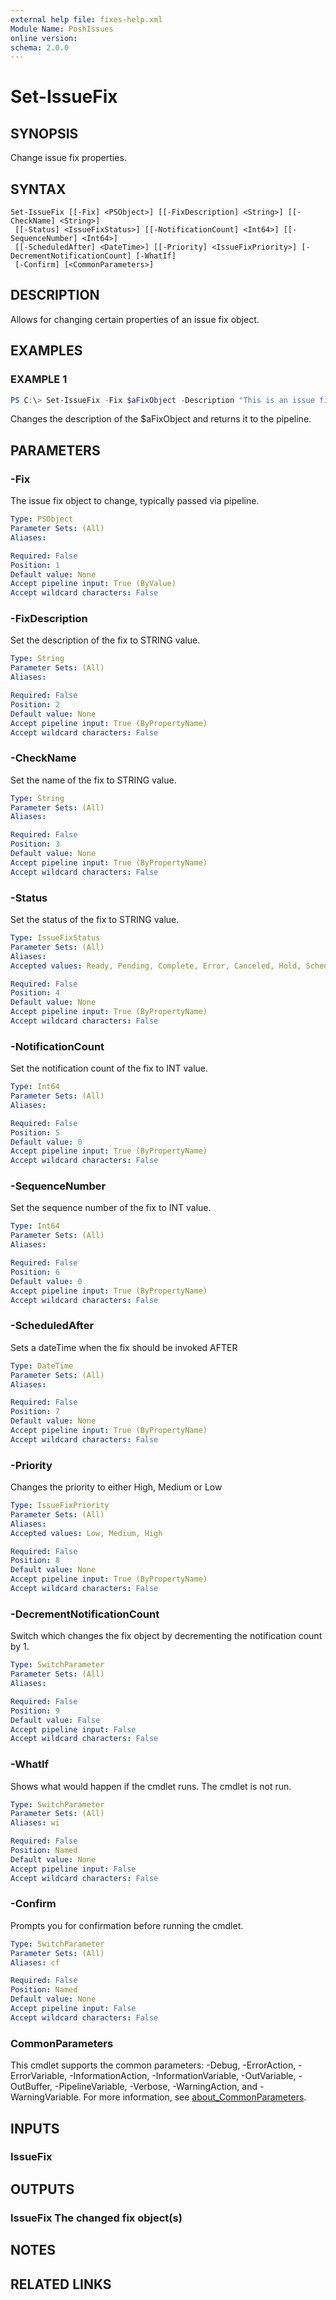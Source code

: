 ```yaml
---
external help file: fixes-help.xml
Module Name: PoshIssues
online version:
schema: 2.0.0
---
```


# Set-IssueFix

## SYNOPSIS
Change issue fix properties.

## SYNTAX

```
Set-IssueFix [[-Fix] <PSObject>] [[-FixDescription] <String>] [[-CheckName] <String>]
 [[-Status] <IssueFixStatus>] [[-NotificationCount] <Int64>] [[-SequenceNumber] <Int64>]
 [[-ScheduledAfter] <DateTime>] [[-Priority] <IssueFixPriority>] [-DecrementNotificationCount] [-WhatIf]
 [-Confirm] [<CommonParameters>]
```

## DESCRIPTION
Allows for changing certain properties of an issue fix object.

## EXAMPLES

### EXAMPLE 1
```powershell
PS C:\> Set-IssueFix -Fix $aFixObject -Description "This is an issue fix with a new description."
```

Changes the description of the $aFixObject and returns it to the pipeline.

## PARAMETERS

### -Fix
The issue fix object to change, typically passed via pipeline.

```yaml
Type: PSObject
Parameter Sets: (All)
Aliases:

Required: False
Position: 1
Default value: None
Accept pipeline input: True (ByValue)
Accept wildcard characters: False
```

### -FixDescription
Set the description of the fix to STRING value.

```yaml
Type: String
Parameter Sets: (All)
Aliases:

Required: False
Position: 2
Default value: None
Accept pipeline input: True (ByPropertyName)
Accept wildcard characters: False
```

### -CheckName
Set the name of the fix to STRING value.

```yaml
Type: String
Parameter Sets: (All)
Aliases:

Required: False
Position: 3
Default value: None
Accept pipeline input: True (ByPropertyName)
Accept wildcard characters: False
```

### -Status
Set the status of the fix to STRING value.

```yaml
Type: IssueFixStatus
Parameter Sets: (All)
Aliases:
Accepted values: Ready, Pending, Complete, Error, Canceled, Hold, Scheduled

Required: False
Position: 4
Default value: None
Accept pipeline input: True (ByPropertyName)
Accept wildcard characters: False
```

### -NotificationCount
Set the notification count of the fix to INT value.

```yaml
Type: Int64
Parameter Sets: (All)
Aliases:

Required: False
Position: 5
Default value: 0
Accept pipeline input: True (ByPropertyName)
Accept wildcard characters: False
```

### -SequenceNumber
Set the sequence number of the fix to INT value.

```yaml
Type: Int64
Parameter Sets: (All)
Aliases:

Required: False
Position: 6
Default value: 0
Accept pipeline input: True (ByPropertyName)
Accept wildcard characters: False
```

### -ScheduledAfter
Sets a dateTime when the fix should be invoked AFTER

```yaml
Type: DateTime
Parameter Sets: (All)
Aliases:

Required: False
Position: 7
Default value: None
Accept pipeline input: True (ByPropertyName)
Accept wildcard characters: False
```

### -Priority
Changes the priority to either High, Medium or Low

```yaml
Type: IssueFixPriority
Parameter Sets: (All)
Aliases:
Accepted values: Low, Medium, High

Required: False
Position: 8
Default value: None
Accept pipeline input: True (ByPropertyName)
Accept wildcard characters: False
```

### -DecrementNotificationCount
Switch which changes the fix object by decrementing the notification count by 1.

```yaml
Type: SwitchParameter
Parameter Sets: (All)
Aliases:

Required: False
Position: 9
Default value: False
Accept pipeline input: False
Accept wildcard characters: False
```

### -WhatIf
Shows what would happen if the cmdlet runs.
The cmdlet is not run.

```yaml
Type: SwitchParameter
Parameter Sets: (All)
Aliases: wi

Required: False
Position: Named
Default value: None
Accept pipeline input: False
Accept wildcard characters: False
```

### -Confirm
Prompts you for confirmation before running the cmdlet.

```yaml
Type: SwitchParameter
Parameter Sets: (All)
Aliases: cf

Required: False
Position: Named
Default value: None
Accept pipeline input: False
Accept wildcard characters: False
```

### CommonParameters
This cmdlet supports the common parameters: -Debug, -ErrorAction, -ErrorVariable, -InformationAction, -InformationVariable, -OutVariable, -OutBuffer, -PipelineVariable, -Verbose, -WarningAction, and -WarningVariable. For more information, see [about_CommonParameters](http://go.microsoft.com/fwlink/?LinkID=113216).

## INPUTS

### IssueFix
## OUTPUTS

### IssueFix The changed fix object(s)
## NOTES

## RELATED LINKS
